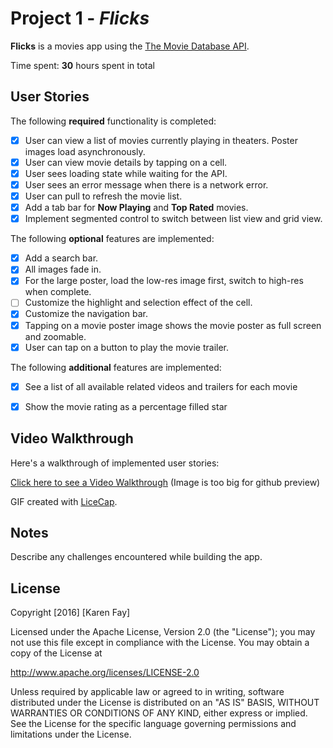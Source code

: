 # Project 1 - *Flicks*

**Flicks** is a movies app using the [The Movie Database API](http://docs.themoviedb.apiary.io/#).

Time spent: **30** hours spent in total

## User Stories

The following **required** functionality is completed:

- [x] User can view a list of movies currently playing in theaters. Poster images load asynchronously.
- [x] User can view movie details by tapping on a cell.
- [x] User sees loading state while waiting for the API.
- [x] User sees an error message when there is a network error.
- [x] User can pull to refresh the movie list.
- [x] Add a tab bar for **Now Playing** and **Top Rated** movies.
- [x] Implement segmented control to switch between list view and grid view.

The following **optional** features are implemented:

- [x] Add a search bar.
- [x] All images fade in.
- [x] For the large poster, load the low-res image first, switch to high-res when complete.
- [ ] Customize the highlight and selection effect of the cell.
- [x] Customize the navigation bar.
- [x] Tapping on a movie poster image shows the movie poster as full screen and zoomable.
- [x] User can tap on a button to play the movie trailer.

The following **additional** features are implemented:

- [x] See a list of all available related videos and trailers for each movie
- [x] Show the movie rating as a percentage filled star


## Video Walkthrough

Here's a walkthrough of implemented user stories:

[Click here to see a Video Walkthrough](http://i.imgur.com/5KCiF3r.gif) (Image is too big for github preview)

GIF created with [LiceCap](http://www.cockos.com/licecap/).

## Notes

Describe any challenges encountered while building the app.

## License

Copyright [2016] [Karen Fay]

Licensed under the Apache License, Version 2.0 (the "License");
you may not use this file except in compliance with the License.
You may obtain a copy of the License at

http://www.apache.org/licenses/LICENSE-2.0

Unless required by applicable law or agreed to in writing, software
distributed under the License is distributed on an "AS IS" BASIS,
WITHOUT WARRANTIES OR CONDITIONS OF ANY KIND, either express or implied.
See the License for the specific language governing permissions and
limitations under the License.
